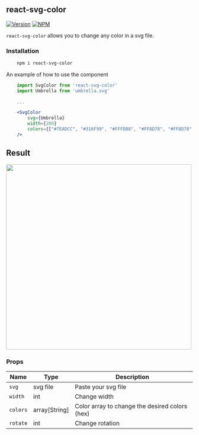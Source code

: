 ## react-svg-color

[![Version](https://img.shields.io/npm/v/react-svg-color.svg)](https://www.npmjs.com/package/react-svg-color)
[![NPM](https://img.shields.io/npm/dm/react-svg-color.svg)](https://www.npmjs.com/package/react-svg-color)

`react-svg-color` allows you to change any color in a svg file.

### Installation

```bash
    npm i react-svg-color
```

An example of how to use the component

```jsx
    import SvgColor from 'react-svg-color'
    import Umbrella from 'umbrella.svg'
    
    ...

    <SvgColor 
        svg={Umbrella} 
        width={200} 
        colors={["#7EADCC", "#316F99", "#FFFDB8", "#FF8D78", "#FF8D78", "#7EADCC", "#B8FFF6", "#B8FFF6","#FF8D78"]}   
    />
```

## Result

<img src="https://raw.githubusercontent.com/lucasconsejo/react-svg-color/master/.github/images/example.png" width="500" />




### Props

| Name         | Type           | Description                                    |
| ------------ | -------------- | ---------------------------------------------- |
| `svg`        | svg file       | Paste your svg file                            |
| `width`      | int            | Change width                                   |
| `colors`     | array[String]  | Color array to change the desired colors (hex) |
| `rotate`     | int            | Change rotation                                |
